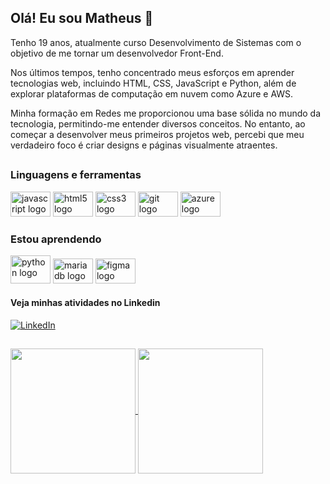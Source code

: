 ## Olá! Eu sou Matheus 👋

Tenho 19 anos, atualmente curso Desenvolvimento de Sistemas com o objetivo de me tornar um desenvolvedor Front-End.

Nos últimos tempos, tenho concentrado meus esforços em aprender tecnologias web, incluindo HTML, CSS, JavaScript e Python, além de explorar plataformas de computação em nuvem como Azure e AWS.

Minha formação em Redes me proporcionou uma base sólida no mundo da tecnologia, permitindo-me entender diversos conceitos. No entanto, ao começar a desenvolver meus primeiros projetos web, percebi que meu verdadeiro foco é criar designs e páginas visualmente atraentes.

##

### Linguagens e ferramentas
<div>
  <img width="64" src="https://cdn.jsdelivr.net/gh/devicons/devicon/icons/javascript/javascript-original.svg" height="40" alt="javascript logo"  />
  <img width="64" src="https://cdn.jsdelivr.net/gh/devicons/devicon/icons/html5/html5-original.svg" height="40" alt="html5 logo"  />
  <img width="64" src="https://cdn.jsdelivr.net/gh/devicons/devicon/icons/css3/css3-original.svg" height="40" alt="css3 logo"  />
  <img width="64" src="https://cdn.jsdelivr.net/gh/devicons/devicon/icons/git/git-original.svg" height="40" alt="git logo"  />
  <img width="64" src="https://cdn.jsdelivr.net/gh/devicons/devicon/icons/azure/azure-original.svg" height="40" alt="azure logo"  />
</div>

### Estou aprendendo  
<div>
  <img width="64" src="https://cdn.jsdelivr.net/gh/devicons/devicon/icons/python/python-original.svg" height="45" alt="python logo"  />
  <img width="64" src="https://cdn.jsdelivr.net/gh/devicons/devicon/icons/mariadb/mariadb-original.svg" height="40" alt="mariadb logo"  />
  <img width="64" src="https://cdn.jsdelivr.net/gh/devicons/devicon/icons/figma/figma-original.svg" height="40" alt="figma logo"  />
</div>

#### Veja minhas atividades no Linkedin
[![LinkedIn](https://img.shields.io/badge/LinkedIn-000?style=for-the-badge&logo=linkedin&logoColor=18c1f3)](https://www.linkedin.com/in/matheus-souza-anselmo-aba10a215/)

##

<div align="start">
  <a href="https://github.com/anselmosz">
    <img height=200 align="center" src="https://github-readme-stats.vercel.app/api?username=anselmosz&show_icons=true&theme=dark&border_color=000" />
    <img height=200 align="center" src="https://github-readme-stats.vercel.app/api/top-langs?username=anselmosz&theme=dark&border_color=000&layout=compact&langs_count=8&card_width=320" />
</div>

